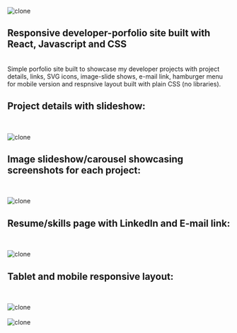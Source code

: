 ![clone](https://imgur.com/ALvafeN.png)

## Responsive developer-porfolio site built with React, Javascript and CSS
<br>
Simple porfolio site built to showcase my developer projects with project details, links, SVG icons, image-slide shows, e-mail link, hamburger menu for mobile version and respnsive layout built with plain CSS (no libraries). 

## Project details with slideshow:
<br>

![clone](https://imgur.com/LVOC7Ty.png)


## Image slideshow/carousel showcasing screenshots for each project:
<br>

![clone](https://imgur.com/FRXCHfH.png)

## Resume/skills page with Linkedln and E-mail link:
<br>

![clone](https://imgur.com/ywO0fki.png)

## Tablet and mobile responsive layout:
<br>

![clone](https://imgur.com/22jKAID.png)
<br>
<br>
![clone](https://imgur.com/YxAa9Lp.png)




